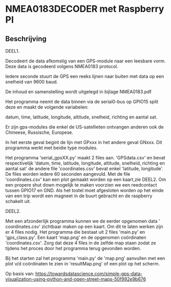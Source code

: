 # NMEA0183DECODER met Raspberry PI
## Beschrijving
DEEL1. 

Decodeert de data afkomstig van een GPS-module naar een leesbare vorm. Deze data is gecodeerd volgens NMEA0183 protocol.

Iedere seconde stuurt de GPS een reeks lijnen naar buiten met data op een snelheid van 9600 baud.

De inhoud en samenstelling wordt uitgelegd in bijlage NMEA0183.pdf

Het programma neemt de data binnen via de serial0-bus op GPIO15 split deze en maakt de volgende variabelen: 

datum, time, latitude, longitude, altitude, snelheid, richting en aantal sat.

Er zijn gps-modules die enkel de US-satellieten ontvangen anderen ook de Chineese, Russische, Europese.

In het eerste geval begint de lijn met GPxxx in het andere geval GNxxx. Dit programma werkt met beidie type modules.

Het programma 'serial_gpsXX.py' maakt 2 files aan. 'GPSdata.csv' en bevat respectivelijk 'datum, time, latitude, longitude, altitude, snelheid, richting en aantal sat'
de andere file 'coordinates.csv' bevat enkel 'latitude, longitude'. De files worden iedere 60 seconden aangevuld.
Met de file 'coordinates.csv' kan een plot gemaakt worden op een kaart,zie DEEL2.
Om een propere shut down mogelijk te maken voorzien we een reedcontact tussen GPIO17 en GND. Als het tostel moet afgesloten worden op het einde van een trip wordt een magneet in de buurt gebracht en de raspberry schakelt uit.

DEEL2.

Met een afzonderlijk programma kunnen we de eerder opgenomen data ' coordinates.csv' zichtbaar maken op een kaart.
Om dit te laten werken zijn er 4 files nodig. Het programma die bestaat uit 2 files 'main.py' en 'gps_class.py'. Een kaart 'map.png' en de opgenomen coördinaten 'coordinates.csv'. Zorg dat deze 4 files in de zelfde map staan zodat ze tijdens het proces door het programma terug gevonden worden.

Bij het starten zal het programma 'main.py' de 'map.png' aanvullen met een plot v/d coördinaten te zien in 'resultMap.png' of een plot op het scherm.

Op basis van: https://towardsdatascience.com/simple-gps-data-visualization-using-python-and-open-street-maps-50f992e9b676
















